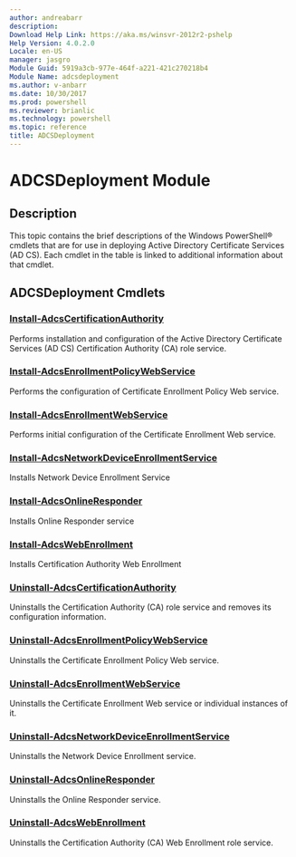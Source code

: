 ```yaml
---
author: andreabarr
description: 
Download Help Link: https://aka.ms/winsvr-2012r2-pshelp
Help Version: 4.0.2.0
Locale: en-US
manager: jasgro
Module Guid: 5919a3cb-977e-464f-a221-421c270218b4
Module Name: adcsdeployment
ms.author: v-anbarr
ms.date: 10/30/2017
ms.prod: powershell
ms.reviewer: brianlic
ms.technology: powershell
ms.topic: reference
title: ADCSDeployment
---
```


# ADCSDeployment Module
## Description
This topic contains the brief descriptions of the Windows PowerShell® cmdlets that are for use in deploying Active Directory Certificate Services (AD CS). Each cmdlet in the table is linked to additional information about that cmdlet.

## ADCSDeployment Cmdlets
### [Install-AdcsCertificationAuthority](./Install-AdcsCertificationAuthority.md)
Performs installation and configuration of the Active Directory Certificate Services (AD CS) Certification Authority (CA) role service.

### [Install-AdcsEnrollmentPolicyWebService](./Install-AdcsEnrollmentPolicyWebService.md)
Performs the configuration of Certificate Enrollment Policy Web service.

### [Install-AdcsEnrollmentWebService](./Install-AdcsEnrollmentWebService.md)
Performs initial configuration of the Certificate Enrollment Web service.

### [Install-AdcsNetworkDeviceEnrollmentService](./Install-AdcsNetworkDeviceEnrollmentService.md)
Installs Network Device Enrollment Service

### [Install-AdcsOnlineResponder](./Install-AdcsOnlineResponder.md)
Installs Online Responder service

### [Install-AdcsWebEnrollment](./Install-AdcsWebEnrollment.md)
Installs Certification Authority Web Enrollment

### [Uninstall-AdcsCertificationAuthority](./Uninstall-AdcsCertificationAuthority.md)
Uninstalls the Certification Authority (CA) role service and removes its configuration information.

### [Uninstall-AdcsEnrollmentPolicyWebService](./Uninstall-AdcsEnrollmentPolicyWebService.md)
Uninstalls the Certificate Enrollment Policy Web service.

### [Uninstall-AdcsEnrollmentWebService](./Uninstall-AdcsEnrollmentWebService.md)
Uninstalls the Certificate Enrollment Web service or individual instances of it.

### [Uninstall-AdcsNetworkDeviceEnrollmentService](./Uninstall-AdcsNetworkDeviceEnrollmentService.md)
Uninstalls the Network Device Enrollment service.

### [Uninstall-AdcsOnlineResponder](./Uninstall-AdcsOnlineResponder.md)
Uninstalls the Online Responder service.

### [Uninstall-AdcsWebEnrollment](./Uninstall-AdcsWebEnrollment.md)
Uninstalls the Certification Authority (CA) Web Enrollment role service.

